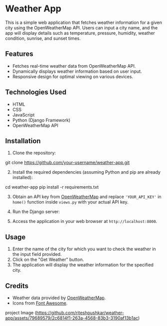 # Weather App

This is a simple web application that fetches weather information for a given city using the OpenWeatherMap API. Users can input a city name, and the app will display details such as temperature, pressure, humidity, weather condition, sunrise, and sunset times.

## Features

- Fetches real-time weather data from OpenWeatherMap API.
- Dynamically displays weather information based on user input.
- Responsive design for optimal viewing on various devices.

## Technologies Used

- HTML
- CSS
- JavaScript
- Python (Django Framework)
- OpenWeatherMap API

## Installation

1. Clone the repository:

git clone https://github.com/your-username/weather-app.git


2. Install the required dependencies (assuming Python and pip are already installed):

cd weather-app
pip install -r requirements.txt



3. Obtain an API key from [OpenWeatherMap](https://openweathermap.org/api) and replace `'YOUR_API_KEY'` in `home()` function inside `views.py` with your actual API key.

4. Run the Django server:


5. Access the application in your web browser at `http://localhost:8000`.

## Usage

1. Enter the name of the city for which you want to check the weather in the input field provided.
2. Click on the "Get Weather" button.
3. The application will display the weather information for the specified city.

## Credits

- Weather data provided by [OpenWeatherMap](https://openweathermap.org/).
- Icons from [Font Awesome](https://fontawesome.com/).

project Image
(https://github.com/riteshpushkar/weather-app/assets/79689579/2c6814f1-263a-4568-83b3-3190af13b1ac)


